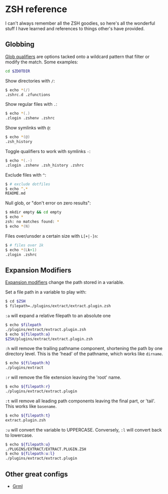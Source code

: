 # ZSH reference

I can't always remember all the ZSH goodies, so here's all the wonderful stuff I have learned and references to things other's have provided.

## Globbing

[Glob qualifiers][zsh-glob-qualifiers] are options tacked onto a wildcard pattern that filter or modify the match. Some examples:

```zsh
cd $ZDOTDIR
```

Show directories with `/`:

```zsh
$ echo *(/)
.zshrc.d .zfunctions
```

Show regular files with `.`:

```zsh
$ echo *(.)
.zlogin .zshenv .zshrc
```

Show symlinks with `@`:

```zsh
$ echo *(@)
.zsh_history
```

Toggle qualifiers to work with symlinks `-`:

```zsh
$ echo *(.-)
.zlogin .zshenv .zsh_history .zshrc
```

Exclude files with `^`:

```zsh
$ # exclude dotfiles
$ echo ^.*
README.md
```

Null glob, or "don't error on zero results":

```zsh
$ mkdir empty && cd empty
$ echo *
zsh: no matches found: *
$ echo *(N)
```

Files over/unsder a certain size with `L[+|-]n`:

```zsh
$ # files over 1k
$ echo *(Lk+1)
.zlogin .zshrc
```

## Expansion Modifiers

[Expansion modifiers][zsh-modifiers] change the path stored in a variable.

Set a file path in a variable to play with:

```zsh
$ cd $ZSH
$ filepath=./plugins/extract/extract.plugin.zsh
```

`:a` will expand a relative filepath to an absolute one

```zsh
$ echo $filepath
./plugins/extract/extract.plugin.zsh
$ echo ${filepath:a}
$ZSH/plugins/extract/extract.plugin.zsh
```

`:h` will remove the trailing pathname component, shortening the path by one directory level. This is the 'head' of the pathname, which works like `dirname`.

```zsh
$ echo ${filepath:h}
./plugins/extract
```

`:r` will remove the file extension leaving the 'root' name.

```zsh
$ echo ${filepath:r}
./plugins/extract/extract.plugin
```

`:t` will remove all leading path components leaving the final part, or 'tail'. This works like `basename`.

```zsh
$ echo ${filepath:t}
extract.plugin.zsh
```

`:u` will convert the variable to UPPERCASE. Conversely, `:l` will convert back to lowercase.

```zsh
$ echo ${filepath:u}
./PLUGINS/EXTRACT/EXTRACT.PLUGIN.ZSH
$ echo ${filepath:u:l}
./plugins/extract/extract.plugin
```

## Other great configs

- [Grml][grml-zshrc]

[zsh-modifiers]: http://zsh.sourceforge.net/Doc/Release/Expansion.html#Modifiers
[filename-generation]:  http://zsh.sourceforge.net/Doc/Release/Expansion.html#Filename-Generation
[zsh-glob-qualifiers]:  http://zsh.sourceforge.net/Doc/Release/Expansion.html#Glob-Qualifiers
[glob-filter-stackexchange]: https://unix.stackexchange.com/questions/31504/how-do-i-filter-a-glob-in-zsh
[grml-zshrc]: https://github.com/grml/grml-etc-core/blob/master/etc/zsh/zshrc
